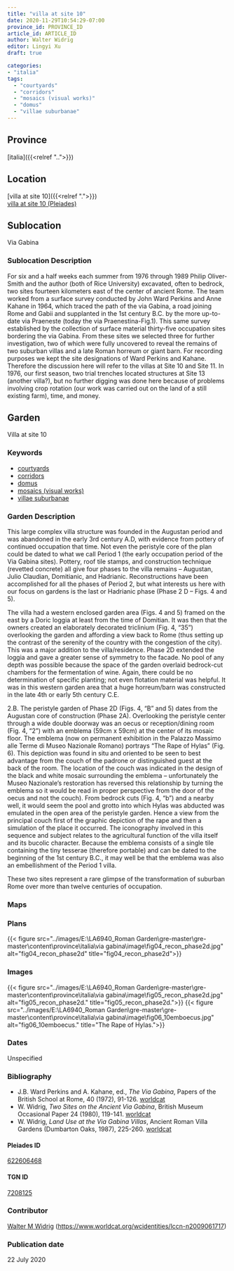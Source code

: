 ```yaml
---
title: "villa at site 10"
date: 2020-11-29T10:54:29-07:00
province_id: PROVINCE_ID
article_id: ARTICLE_ID
author: Walter Widrig
editor: Lingyi Xu
draft: true

categories:
- "italia"
tags:
  - "courtyards"
  - "corridors"
  - "mosaics (visual works)"
  - "domus"
  - "villae suburbanae"
---
```


## Province
[italia]({{<relref "..">}})

## Location

[villa at site 10]({{<relref ".">}}) \
[villa at site 10 (Pleiades)](https://pleiades.stoa.org/places/622606468)

<!--### Location Description-->

<!-- LEAVE THIS BLANK FOR NOW -->

## Sublocation
Via Gabina

### Sublocation Description

For six and a half weeks each summer from 1976 through 1989 Philip Oliver-Smith and the author (both of Rice University) excavated, often to bedrock, two sites fourteen kilometers east of the center of ancient Rome. The team worked from a surface survey conducted by John Ward Perkins and Anne Kahane in 1964, which traced the path of the via Gabina, a road joining Rome and Gabii  and supplanted in the 1st century B.C. by the more up-to-date via Praeneste (today the via Praenestina-Fig.1).  This same survey established by the collection of surface material thirty-five occupation sites bordering the via Gabina. From these sites we selected three for further investigation, two of which were fully uncovered to reveal the remains of two suburban villas and a late Roman horreum or giant barn.  For recording purposes we kept the site designations of Ward Perkins and Kahane.  Therefore the discussion here will refer to the villas at Site 10 and Site 11.  In 1976, our first season, two trial trenches located structures at Site 13 (another villa?), but no further digging was done here because of problems involving crop rotation (our work was carried out on the land of a still existing farm), time, and money.

## Garden

Villa at site 10

### Keywords

- [courtyards](http://vocab.getty.edu/page/aat/300004095)
- [corridors](http://vocab.getty.edu/page/aat/300004294)
- [domus](http://vocab.getty.edu/page/aat/300005506)
- [mosaics (visual works)](http://vocab.getty.edu/page/aat/300015342)
- [villae suburbanae](http://vocab.getty.edu/page/aat/300005519)

### Garden Description
This large complex villa structure was founded in the Augustan period and was abandoned in the early 3rd century A.D, with evidence from pottery of continued occupation that time.  Not even the peristyle core of the plan could be dated to what we call Period 1 (the early occupation period of the Via Gabina sites).  Pottery, roof tile stamps, and construction technique (revetted concrete) all give four phases to the villa remains – Augustan, Julio Claudian, Domitianic, and Hadrianic.  Reconstructions have been accomplished for all the phases of Period 2, but what interests us here with our focus on gardens is the last or Hadrianic phase (Phase 2 D – Figs. 4 and 5).  

The villa had a western enclosed garden area (Figs. 4 and 5) framed on the east by a Doric loggia at least from the time of Domitian.  It was then that the owners created an elaborately decorated triclinium (Fig. 4, “35”) overlooking the garden and affording a view back to Rome (thus setting up the contrast of the serenity of the country with the congestion of the city).  This was a major addition to the villa/residence.  Phase 2D extended the loggia and gave a greater sense of symmetry to the facade.  No pool of any depth was possible because the space of the garden overlaid bedrock-cut chambers for the fermentation of wine.  Again, there could be no determination of specific planting; not even flotation material was helpful.  It was in this western garden area that a huge horreum/barn was constructed in the late 4th or early 5th century C.E.  

2.B.	The peristyle garden of Phase 2D (Figs. 4, “B” and 5) dates from the Augustan core of construction (Phase 2A). Overlooking the peristyle center through a wide double doorway was an oecus or reception/dining room (Fig. 4, “2”) with an emblema (59cm x 59cm) at the center of its mosaic floor.  The emblema (now on permanent exhibition in the Palazzo Massimo alle Terme di Museo Nazionale Romano) portrays “The Rape of Hylas” (Fig. 6).  This depiction was found in situ and oriented to be seen to best advantage from the couch of the padrone or distinguished guest at the back of the room.  The location of the couch was indicated in the design of the black and white mosaic surrounding the emblema – unfortunately the Museo Nazionale’s restoration has reversed this relationship by turning the emblema so it would be read in proper perspective from the door of the oecus and not the couch).  From bedrock cuts (Fig. 4, “b”) and a nearby well, it would seem the pool and grotto into which Hylas was abducted was emulated in the open area of the peristyle garden.  Hence a view from the principal couch first of the graphic depiction of the rape and then a simulation of the place it occurred. The iconography involved in this sequence and subject relates to the agricultural function of the villa itself and its bucolic character. Because the emblema consists of a single tile containing the tiny tesserae (therefore portable) and can be dated to the beginning of the 1st century B.C., it may well be that the emblema was also an embellishment of the Period 1 villa.

These two sites represent a rare glimpse of the transformation of suburban Rome over more than twelve centuries of occupation.


### Maps

<!--
{{< figure src="IMG_URL" alt="ALT_TEXT" title="CAPTION" >}}
-->

### Plans
{{< figure src="../images/E:\LA6940_Roman Garden\gre-master\gre-master\content\province\italia\via gabina\image\fig04_recon_phase2d.jpg" alt="fig04_recon_phase2d" title="fig04_recon_phase2d">}}

### Images
{{< figure src="../images/E:\LA6940_Roman Garden\gre-master\gre-master\content\province\italia\via gabina\image\fig05_recon_phase2d.jpg" alt="fig05_recon_phase2d." title="fig05_recon_phase2d.">}}
{{< figure src="../images/E:\LA6940_Roman Garden\gre-master\gre-master\content\province\italia\via gabina\image\fig06_10emboecus.jpg" alt="fig06_10emboecus." title="The Rape of Hylas.">}}

### Dates
Unspecified

### Bibliography
-  J.B. Ward Perkins and A. Kahane, ed., *The Via Gabina*, Papers of the British School at Rome, 40 (1972), 91-126. [worldcat](https://www.worldcat.org/title/the-via-gabina/oclc/5542975846&referer=brief_results)
- W. Widrig, *Two Sites on the Ancient Via Gabina*, British Museum Occasional Paper 24 (1980), 119-141. [worldcat](https://www.worldcat.org/title/via-gabina-villas-sites-10-11-and-13/oclc/277246450&referer=brief_results)
- W. Widrig, *Land Use at the Via Gabina Villas*, Ancient Roman Villa Gardens (Dumbarton Oaks, 1987), 225-260. [worldcat](https://www.worldcat.org/title/ancient-roman-villa-gardens/oclc/848945186&referer=brief_results)

<!--#### Periodo ID-->

<!-- [PERIODO_ID](https://pleiades.stoa.org/places/PLEIADES_ID) -->

#### Pleiades ID

[622606468](https://pleiades.stoa.org/places/622606468)

#### TGN ID
[7208125](http://vocab.getty.edu/page/tgn/7208125)

### Contributor

[Walter M Widrig](link) (https://www.worldcat.org/wcidentities/lccn-n2009061717)  

### Publication date
22 July 2020

<!--### Related articles-->

<!-- Links to other related articles. Leave blank for now -->
